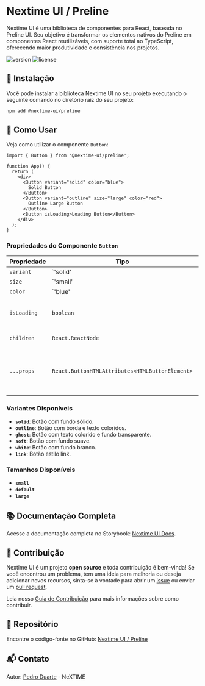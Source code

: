 # Nextime UI / Preline

Nextime UI é uma biblioteca de componentes para React, baseada no Preline UI. Seu objetivo é transformar os elementos nativos do Preline em componentes React reutilizáveis, com suporte total ao TypeScript, oferecendo maior produtividade e consistência nos projetos.

![version](https://img.shields.io/npm/v/@nextime-ui/preline.svg)
![license](https://img.shields.io/badge/license-MIT-green)

## 📝 Instalação

Você pode instalar a biblioteca Nextime UI no seu projeto executando o seguinte comando no diretório raiz do seu projeto:

```bash
npm add @nextime-ui/preline
```

## 📖 Como Usar

Veja como utilizar o componente `Button`:

```tsx
import { Button } from '@nextime-ui/preline';

function App() {
  return (
    <div>
      <Button variant="solid" color="blue">
        Solid Button
      </Button>
      <Button variant="outline" size="large" color="red">
        Outline Large Button
      </Button>
      <Button isLoading>Loading Button</Button>
    </div>
  );
}
```

### Propriedades do Componente `Button`

| Propriedade  | Tipo                                                | Padrão     | Descrição                                                                |
|--------------|-----------------------------------------------------|------------|--------------------------------------------------------------------------|
| `variant`    | `'solid' | 'outline' | 'ghost' | 'soft' | 'white' | 'link'` | `'solid'` | Define o estilo do botão.                                                |
| `size`       | `'small' | 'default' | 'large'`                    | `'default'` | Define o tamanho do botão.                                               |
| `color`      | `'blue' | 'gray' | 'teal' | 'red' | 'yellow' | 'neutral' | 'white'` | `'blue'` | Define a cor do botão.                                                   |
| `isLoading`  | `boolean`                                           | `false`    | Exibe um spinner de carregamento no botão.                               |
| `children`   | `React.ReactNode`                                   | -          | O conteúdo do botão.                                                     |
| `...props`   | `React.ButtonHTMLAttributes<HTMLButtonElement>`     | -          | Permite passar atributos nativos do elemento `<button>`.                 |

### Variantes Disponíveis

- **`solid`**: Botão com fundo sólido.
- **`outline`**: Botão com borda e texto coloridos.
- **`ghost`**: Botão com texto colorido e fundo transparente.
- **`soft`**: Botão com fundo suave.
- **`white`**: Botão com fundo branco.
- **`link`**: Botão estilo link.

### Tamanhos Disponíveis

- **`small`**
- **`default`**
- **`large`**

## 📚 Documentação Completa

Acesse a documentação completa no Storybook: [Nextime UI Docs](https://ui.nextime.com.br).

## 🌟 Contribuição

Nextime UI é um projeto **open source** e toda contribuição é bem-vinda! Se você encontrou um problema, tem uma ideia para melhoria ou deseja adicionar novos recursos, sinta-se à vontade para abrir um [issue](https://github.com/nextimecode/nextime-ui/issues) ou enviar um [pull request](https://github.com/nextimecode/nextime-ui/pulls).

Leia nosso [Guia de Contribuição](https://github.com/nextimecode/nextime-ui/blob/main/CONTRIBUTING.md) para mais informações sobre como contribuir.

## 📂 Repositório

Encontre o código-fonte no GitHub: [Nextime UI / Preline](https://github.com/nextimecode/nextime-ui)

## 📬 Contato

Autor: [Pedro Duarte](https://github.com/phdduarte) - NeXTIME
